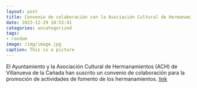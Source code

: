 ```yaml
---
layout: post
title: Convenio de colaboración con la Asociación Cultural de Hermanamientos
date: 2023-12-29 10:53:41
categories: uncategorized
tags:
- random
image: /img/image.jpg
caption: This is a picture
---
```

El Ayuntamiento y la Asociación Cultural de Hermanamientos  (ACH) de Villanueva de la Cañada han suscrito un convenio de colaboración para la promoción de actividades de fomento de los hermanamientos.  [link](https://www.ayto-villacanada.es/noticias/convenio-de-colaboracion-con-la-asociacion-cultural-de-hermanamientos/)

